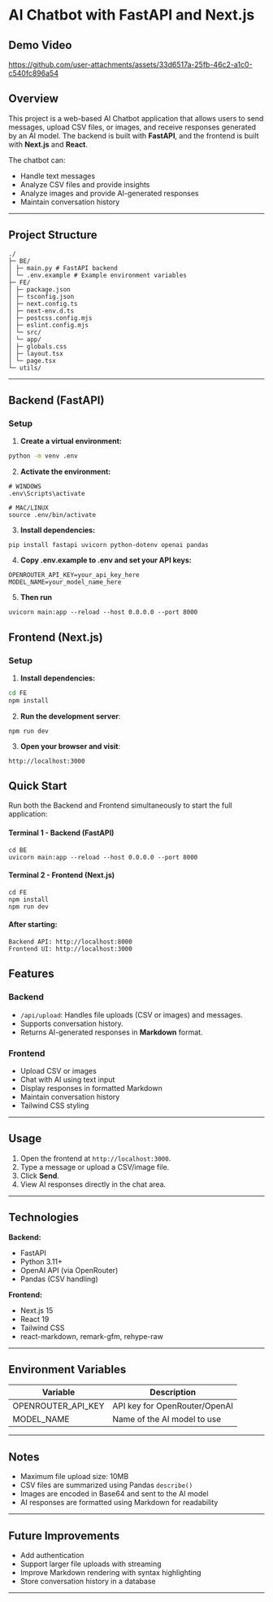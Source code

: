 # AI Chatbot with FastAPI and Next.js
## Demo Video


https://github.com/user-attachments/assets/33d6517a-25fb-46c2-a1c0-c540fc896a54


## Overview
This project is a web-based AI Chatbot application that allows users to send messages, upload CSV files, or images, and receive responses generated by an AI model. The backend is built with **FastAPI**, and the frontend is built with **Next.js** and **React**.

The chatbot can:
- Handle text messages
- Analyze CSV files and provide insights
- Analyze images and provide AI-generated responses
- Maintain conversation history

---

## Project Structure
```
./
├─ BE/
│ ├─ main.py # FastAPI backend
│ └─ .env.example # Example environment variables
├─ FE/
│ ├─ package.json
│ ├─ tsconfig.json
│ ├─ next.config.ts
│ ├─ next-env.d.ts
│ ├─ postcss.config.mjs
│ ├─ eslint.config.mjs
│ └─ src/
│ └─ app/
│ ├─ globals.css
│ ├─ layout.tsx
│ └─ page.tsx
└─ utils/
```

---

## Backend (FastAPI)

### Setup
1. **Create a virtual environment:**
```bash
python -m venv .env
```
2. **Activate the environment:**

```
# WINDOWS
.env\Scripts\activate
```
```
# MAC/LINUX
source .env/bin/activate
```

3. **Install dependencies:**
```
pip install fastapi uvicorn python-dotenv openai pandas
```

4. **Copy .env.example to .env and set your API keys:**

```
OPENROUTER_API_KEY=your_api_key_here
MODEL_NAME=your_model_name_here
```
5. **Then run**
```
uvicorn main:app --reload --host 0.0.0.0 --port 8000
```
## Frontend (Next.js)
### Setup

1. **Install dependencies:**
```bash
cd FE
npm install
```

2. **Run the development server**:
```
npm run dev
```
3. **Open your browser and visit**:
```
http://localhost:3000
```
## Quick Start
Run both the Backend and Frontend simultaneously to start the full application:
#### Terminal 1 - Backend (FastAPI)
```
cd BE
uvicorn main:app --reload --host 0.0.0.0 --port 8000
```

#### Terminal 2 - Frontend (Next.js)
```
cd FE
npm install
npm run dev
```
#### After starting:
```
Backend API: http://localhost:8000
Frontend UI: http://localhost:3000
```
## Features

### Backend
- `/api/upload`: Handles file uploads (CSV or images) and messages.
- Supports conversation history.
- Returns AI-generated responses in **Markdown** format.

### Frontend
- Upload CSV or images
- Chat with AI using text input
- Display responses in formatted Markdown
- Maintain conversation history
- Tailwind CSS styling

---

## Usage

1. Open the frontend at `http://localhost:3000`.
2. Type a message or upload a CSV/image file.
3. Click **Send**.
4. View AI responses directly in the chat area.

---

## Technologies

**Backend:**
- FastAPI
- Python 3.11+
- OpenAI API (via OpenRouter)
- Pandas (CSV handling)

**Frontend:**
- Next.js 15
- React 19
- Tailwind CSS
- react-markdown, remark-gfm, rehype-raw

---

## Environment Variables

| Variable           | Description                       |
|-------------------|-----------------------------------|
| OPENROUTER_API_KEY | API key for OpenRouter/OpenAI     |
| MODEL_NAME         | Name of the AI model to use       |

---

## Notes
- Maximum file upload size: 10MB
- CSV files are summarized using Pandas `describe()`
- Images are encoded in Base64 and sent to the AI model
- AI responses are formatted using Markdown for readability

---

## Future Improvements
- Add authentication
- Support larger file uploads with streaming
- Improve Markdown rendering with syntax highlighting
- Store conversation history in a database

---
